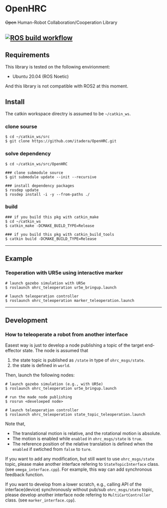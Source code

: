 # OpenHRC
~~Open~~ Human-Robot Collaboration/Cooperation Library

[![ROS build workflow](https://github.com/itadera/OpenHRC/actions/workflows/build.yaml/badge.svg)](https://github.com/itadera/OpenHRC/actions/workflows/build.yaml)
---

## Requirements
This library is tested on the following envirionment:
- Ubuntu 20.04 (ROS Noetic)

And this library is not compatible with ROS2 at this moment.

## Install

The catkin workspace directry is assumed to be ``~/catkin_ws``.
### clone sourse
```
$ cd ~/catkin_ws/src
$ git clone https://github.com/itadera/OpenHRC.git 
```

### solve dependency
```
$ cd ~/catkin_ws/src/OpenHRC

### clone submodule source
$ git submodule update --init --recursive

### install dependency packages
$ rosdep update
$ rosdep install -i -y --from-paths ./ 
```

### build
```
### if you build this pkg with catkin_make
$ cd ~/catkin_ws
$ catkin_make -DCMAKE_BUILD_TYPE=Release

### if you build this pkg with catkin_build_tools
$ catkin build -DCMAKE_BUILD_TYPE=Release
```


---
## Example

### Teoperation with UR5e using interactive marker
```
# launch gazebo simulation with UR5e
$ roslaunch ohrc_teleoperation ur5e_bringup.launch

# launch teleoperation controller
$ roslaunch ohrc_teleoperation marker_teleoperation.launch
```

---
## Development
### How to teleoperate a robot from another interface
Easest way is just to develop a node publishing a topic of the target end-effector state.
The node is assumed that

1. the state topic is published as ``/state`` in type of ``ohrc_msgs/state``.
1. the state is defined in ``world``.

Then, launch the following nodes: 
```
# launch gazebo simulation (e.g., with UR5e)
$ roslaunch ohrc_teleoperation ur5e_bringup.launch

# run the made node publishing 
$ rosrun <develoeped node> 

# launch teleoperation controller
$ roslaunch ohrc_teleoperation state_topic_teleoperation.launch
```

Note that,
- The translational motion is relative, and the rotational motion is absolute.
- The motion is enabled while ``enabled`` in ``ohrc_msgs/state`` is ``true``.
- The reference position of the relative translation is defined when the ``enabled`` if swtiched from `false` to `ture`.

If you want to add any modification, but still want to use `ohrc_msgs/state` topic, please make another interface refering to `StateTopicInterface` class. (see `omega_interface.cpp`). For example, this way can add synchronous feedback function.

If you want to develop from a lower scratch, e.g., calling API of the interface(device) synchronously without pub/sub `ohrc_msgs/state` topic, please develop another interface node refering to `MultiCartController` class. (see `marker_interface.cpp`).


